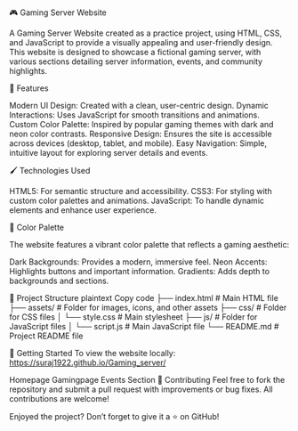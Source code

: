 🎮 Gaming Server Website

A Gaming Server Website created as a practice project, using HTML, CSS, and JavaScript to provide a visually appealing and user-friendly design. This website is designed to showcase a fictional gaming server, with various sections detailing server information, events, and community highlights.

🌟 Features

Modern UI Design: Created with a clean, user-centric design.
Dynamic Interactions: Uses JavaScript for smooth transitions and animations.
Custom Color Palette: Inspired by popular gaming themes with dark and neon color contrasts.
Responsive Design: Ensures the site is accessible across devices (desktop, tablet, and mobile).
Easy Navigation: Simple, intuitive layout for exploring server details and events.

🖌️ Technologies Used

HTML5: For semantic structure and accessibility.
CSS3: For styling with custom color palettes and animations.
JavaScript: To handle dynamic elements and enhance user experience.

🎨 Color Palette

The website features a vibrant color palette that reflects a gaming aesthetic:

Dark Backgrounds: Provides a modern, immersive feel.
Neon Accents: Highlights buttons and important information.
Gradients: Adds depth to backgrounds and sections.

📂 Project Structure
plaintext
Copy code
├── index.html         # Main HTML file
├── assets/            # Folder for images, icons, and other assets
├── css/               # Folder for CSS files
│   └── style.css      # Main stylesheet
├── js/                # Folder for JavaScript files
│   └── script.js      # Main JavaScript file
└── README.md          # Project README file

🚀 Getting Started
To view the website locally:
 https://suraj1922.github.io/Gaming_server/


Homepage
Gamingpage
Events Section
📝 Contributing
Feel free to fork the repository and submit a pull request with improvements or bug fixes. All contributions are welcome!

Enjoyed the project? Don’t forget to give it a ⭐ on GitHub!
